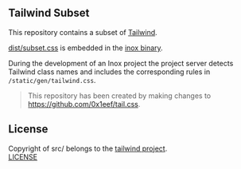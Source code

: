 ## Tailwind Subset

This repository contains a subset of [Tailwind](https://tailwindcss.com/).

[dist/subset.css](dist/subset.css) is embedded in the [inox binary](https://github.com/inoxlang/inox/blob/main/internal/tailwind/subset.go).

During the development of an Inox project the project server detects Tailwind class names and includes the corresponding rules in `/static/gen/tailwind.css`.

> This repository has been created by making changes to https://github.com/0x1eef/tail.css.

## License

Copyright of src/ belongs to the
[tailwind project](https://tailwindcss.com/).
<br>
[LICENSE](https://github.com/tailwindlabs/tailwindcss/blob/master/LICENSE)

